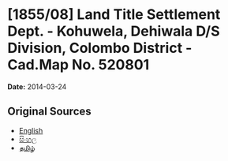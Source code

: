 # [1855/08] Land Title Settlement Dept. - Kohuwela, Dehiwala D/S Division, Colombo District - Cad.Map No. 520801

**Date:** 2014-03-24

## Original Sources

- [English](https://documents.gov.lk/view/extra-gazettes/2014/3/1855-08_E.pdf)
- [සිංහල](https://documents.gov.lk/view/extra-gazettes/2014/3/1855-08_S.pdf)
- [தமிழ்](https://documents.gov.lk/view/extra-gazettes/2014/3/1855-08_T.pdf)
